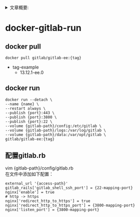 <details>
<summary>文章概要:</summary>
<pre hidden>
information:
    author: jie6mm
    title: docker-gitlab-run
    desc:
    type: docker/gitlab
    tags:
        - docker
        - gitlab
    series: docker-run
    date: 2021-06-01 14:38:00
</pre>
</details>

# docker-gitlab-run

## docker pull
    
```shell
docker pull gitlab/gitlab-ee:{tag}
```

* tag-example
    * 13.12.1-ee.0

    
## docker run

```shell
docker run --detach \
--name {name} \
--restart always \
--publish {port}:443 \
--publish {port}:3800 \
--publish {port}:22 \
--volume {gitlab-path}/config:/etc/gitlab \
--volume {gitlab-path}/logs:/var/log/gitlab \
--volume {gitlab-path}/data:/var/opt/gitlab \
gitlab/gitlab-ee:{tag}
```

## 配置gitlab.rb

vim {gitlab-path}/config/gitlab.rb  
在文件中添加如下配置：
```text
external_url '{access-path}'
gitlab_rails['gitlab_shell_ssh_port'] = {22-mapping-port}
nginx['enable'] = true
# http -> https
nginx['redirect_http_to_https'] = true
nginx['redirect_http_to_https_port'] = {3800-mapping-port}
nginx['listen_port'] = {3800-mapping-port}
```